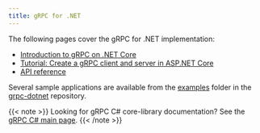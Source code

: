 ```yaml
---
title: gRPC for .NET
---
```


The following pages cover the gRPC for .NET implementation:

- [Introduction to gRPC on .NET Core](https://docs.microsoft.com/aspnet/core/grpc)
- [Tutorial: Create a gRPC client and server in ASP.NET Core][tutorial]
- [API reference](https://grpc.github.io/grpc/csharp-dotnet/api/Grpc.Core)

Several sample applications are available from the [examples][] folder in the
[grpc-dotnet][] repository.

{{< note >}}
  Looking for gRPC C# core-library documentation?
  See the [gRPC C# main page](..).
{{< /note >}}

[examples]: https://github.com/grpc/grpc-dotnet/tree/master/examples
[grpc-dotnet]: https://github.com/grpc/grpc-dotnet
[tutorial]: https://docs.microsoft.com/aspnet/core/tutorials/grpc/grpc-start
